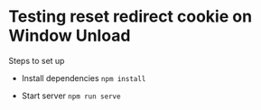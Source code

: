 # Testing reset redirect cookie on Window Unload

Steps to set up

- Install dependencies
  `npm install`

- Start server
  `npm run serve`
